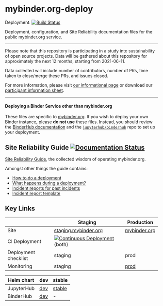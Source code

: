# mybinder.org-deploy

Deployment: [![Build Status](https://github.com/jupyterhub/mybinder.org-deploy/workflows/Continuous%20Deployment/badge.svg)](https://github.com/jupyterhub/mybinder.org-deploy/actions)

Deployment, configuration, and Site Reliability documentation files for the
public [mybinder.org][] service.

---

Please note that this repository is participating in a study into sustainability
of open source projects. Data will be gathered about this repository for
approximately the next 12 months, starting from 2021-06-11.

Data collected will include number of contributors, number of PRs, time taken to
close/merge these PRs, and issues closed.

For more information, please visit
[our informational page](https://sustainable-open-science-and-software.github.io/) or download our [participant information sheet](https://sustainable-open-science-and-software.github.io/assets/PIS_sustainable_software.pdf).

---

#### Deploying a Binder Service other than mybinder.org

These files are specific to [mybinder.org][].
If you wish to deploy your own Binder instance, please **do not use** these files.
Instead, you should review the [BinderHub documentation][] and the
[`jupyterhub/binderhub`][] repo to set up your deployment.

## Site Reliability Guide [![Documentation Status](https://readthedocs.org/projects/mybinder-sre/badge/?version=latest)](https://mybinder-sre.readthedocs.io/en/latest/?badge=latest)

[Site Reliability Guide](https://mybinder-sre.readthedocs.io/en/latest/index.html), the collected wisdom of operating mybinder.org.

Amongst other things the guide contains:

- [How to do a deployment](https://mybinder-sre.readthedocs.io/en/latest/deployment/how.html)
- [What happens during a deployment?](https://mybinder-sre.readthedocs.io/en/latest/deployment/what.html)
- [Incident reports for past incidents](https://mybinder-sre.readthedocs.io/en/latest/incident-reports/incident_reports_toc.html)
- [Incident report template](https://github.com/jupyterhub/mybinder.org-deploy/blob/master/docs/source/incident-reports/template-incident-report.md)

## Key Links

|                      | Staging                                                                                                                                                                                                                                  | Production                                                                                                      |
| -------------------- | ---------------------------------------------------------------------------------------------------------------------------------------------------------------------------------------------------------------------------------------- | --------------------------------------------------------------------------------------------------------------- |
| Site                 | [staging.mybinder.org](https://staging.mybinder.org)                                                                                                                                                                                     | [mybinder.org](https://mybinder.org)                                                                            |
| CI Deployment        | [![Continuous Deployment](https://github.com/jupyterhub/mybinder.org-deploy/workflows/Continuous%20Deployment/badge.svg)](https://github.com/jupyterhub/mybinder.org-deploy/actions?query=workflow%3A%22Continuous+Deployment%22) (both) |
| Deployment checklist | staging                                                                                                                                                                                                                                  | prod                                                                                                            |
| Monitoring           | staging                                                                                                                                                                                                                                  | [prod](https://grafana.mybinder.org/dashboard/db/kubernetes-cluster-monitoring-binder-prod?refresh=60s&orgId=1) |

| Helm chart | dev                                                                             | stable                                                             |
| ---------- | ------------------------------------------------------------------------------- | ------------------------------------------------------------------ |
| JupyterHub | [dev](https://jupyterhub.github.io/helm-chart/#development-releases-jupyterhub) | [stable](https://jupyterhub.github.io/helm-chart/#stable-releases) |
| BinderHub  | [dev](https://jupyterhub.github.io/helm-chart/#development-releases-binderhub)  | -                                                                  |

[mybinder.org]: https://mybinder.org
[staging.mybinder.org]: https://staging.mybinder.org
[`jupyterhub/binderhub`]: https://github.com/jupyterhub/binderhub
[binderhub documentation]: https://binderhub.readthedocs.io/en/latest/
